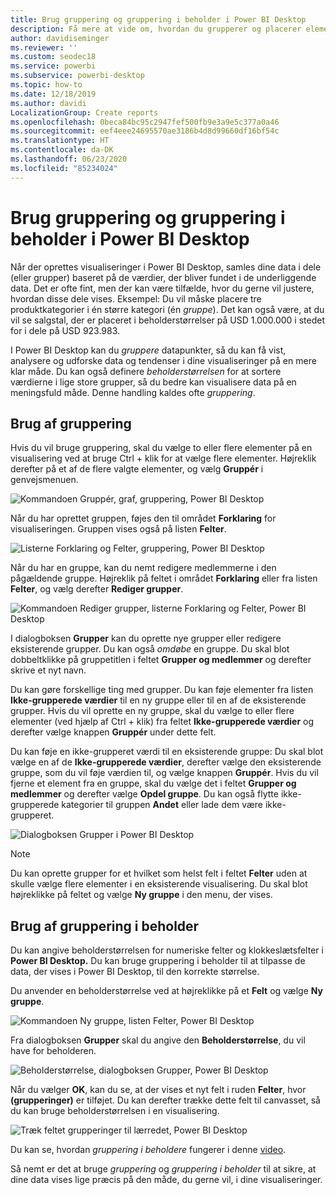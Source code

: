 ```yaml
---
title: Brug gruppering og gruppering i beholder i Power BI Desktop
description: Få mere at vide om, hvordan du grupperer og placerer elementer i beholdere i Power BI Desktop
author: davidiseminger
ms.reviewer: ''
ms.custom: seodec18
ms.service: powerbi
ms.subservice: powerbi-desktop
ms.topic: how-to
ms.date: 12/18/2019
ms.author: davidi
LocalizationGroup: Create reports
ms.openlocfilehash: 0beca84bc95c2947fef500fb9e3a9e5c377a0a46
ms.sourcegitcommit: eef4eee24695570ae3186b4d8d99660df16bf54c
ms.translationtype: HT
ms.contentlocale: da-DK
ms.lasthandoff: 06/23/2020
ms.locfileid: "85234024"
---
```

# <a name="use-grouping-and-binning-in-power-bi-desktop"></a>Brug gruppering og gruppering i beholder i Power BI Desktop
Når der oprettes visualiseringer i Power BI Desktop, samles dine data i dele (eller grupper) baseret på de værdier, der bliver fundet i de underliggende data. Det er ofte fint, men der kan være tilfælde, hvor du gerne vil justere, hvordan disse dele vises. Eksempel: Du vil måske placere tre produktkategorier i én større kategori (én *gruppe*). Det kan også være, at du vil se salgstal, der er placeret i beholderstørrelser på USD 1.000.000 i stedet for i dele på USD 923.983.

I Power BI Desktop kan du *gruppere* datapunkter, så du kan få vist, analysere og udforske data og tendenser i dine visualiseringer på en mere klar måde. Du kan også definere *beholderstørrelsen* for at sortere værdierne i lige store grupper, så du bedre kan visualisere data på en meningsfuld måde. Denne handling kaldes ofte *gruppering*.

## <a name="using-grouping"></a>Brug af gruppering
Hvis du vil bruge gruppering, skal du vælge to eller flere elementer på en visualisering ved at bruge Ctrl + klik for at vælge flere elementer. Højreklik derefter på et af de flere valgte elementer, og vælg **Gruppér** i genvejsmenuen.

![Kommandoen Gruppér, graf, gruppering, Power BI Desktop](media/desktop-grouping-and-binning/grouping-binning_1.png)

Når du har oprettet gruppen, føjes den til området **Forklaring** for visualiseringen. Gruppen vises også på listen **Felter**.

![Listerne Forklaring og Felter, gruppering, Power BI Desktop](media/desktop-grouping-and-binning/grouping-binning_2.png)

Når du har en gruppe, kan du nemt redigere medlemmerne i den pågældende gruppe. Højreklik på feltet i området **Forklaring** eller fra listen **Felter**, og vælg derefter **Rediger grupper**.

![Kommandoen Rediger grupper, listerne Forklaring og Felter, Power BI Desktop](media/desktop-grouping-and-binning/grouping-binning_3.png)

I dialogboksen **Grupper** kan du oprette nye grupper eller redigere eksisterende grupper. Du kan også *omdøbe* en gruppe. Du skal blot dobbeltklikke på gruppetitlen i feltet **Grupper og medlemmer** og derefter skrive et nyt navn.

Du kan gøre forskellige ting med grupper. Du kan føje elementer fra listen **Ikke-grupperede værdier** til en ny gruppe eller til en af de eksisterende grupper. Hvis du vil oprette en ny gruppe, skal du vælge to eller flere elementer (ved hjælp af Ctrl + klik) fra feltet **Ikke-grupperede værdier** og derefter vælge knappen **Gruppér** under dette felt.

Du kan føje en ikke-grupperet værdi til en eksisterende gruppe: Du skal blot vælge en af de **Ikke-grupperede værdier**, derefter vælge den eksisterende gruppe, som du vil føje værdien til, og vælge knappen **Gruppér**. Hvis du vil fjerne et element fra en gruppe, skal du vælge det i feltet **Grupper og medlemmer** og derefter vælge **Opdel gruppe**. Du kan også flytte ikke-grupperede kategorier til gruppen **Andet** eller lade dem være ikke-grupperet.

![Dialogboksen Grupper i Power BI Desktop](media/desktop-grouping-and-binning/grouping-binning_4.png)

> [!NOTE]
> Du kan oprette grupper for et hvilket som helst felt i feltet **Felter** uden at skulle vælge flere elementer i en eksisterende visualisering. Du skal blot højreklikke på feltet og vælge **Ny gruppe** i den menu, der vises.

## <a name="using-binning"></a>Brug af gruppering i beholder
Du kan angive beholderstørrelsen for numeriske felter og klokkeslætsfelter i **Power BI Desktop.** Du kan bruge gruppering i beholder til at tilpasse de data, der vises i Power BI Desktop, til den korrekte størrelse.

Du anvender en beholderstørrelse ved at højreklikke på et **Felt** og vælge **Ny gruppe**.

![Kommandoen Ny gruppe, listen Felter, Power BI Desktop](media/desktop-grouping-and-binning/grouping-binning_5.png)

Fra dialogboksen **Grupper** skal du angive den **Beholderstørrelse**, du vil have for beholderen.

![Beholderstørrelse, dialogboksen Grupper, Power BI Desktop](media/desktop-grouping-and-binning/grouping-binning_6.png)

Når du vælger **OK**, kan du se, at der vises et nyt felt i ruden **Felter**, hvor **(grupperinger)** er tilføjet. Du kan derefter trække dette felt til canvasset, så du kan bruge beholderstørrelsen i en visualisering.

![Træk feltet grupperinger til lærredet, Power BI Desktop](media/desktop-grouping-and-binning/grouping-binning_7.png)

Du kan se, hvordan *gruppering i beholdere* fungerer i denne [video](https://www.youtube.com/watch?v=BRvdZSfO0DY).

Så nemt er det at bruge *gruppering* og *gruppering i beholder* til at sikre, at dine data vises lige præcis på den måde, du gerne vil, i dine visualiseringer.
